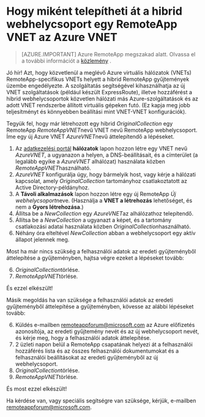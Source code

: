 <properties
    pageTitle="Az Azure VNET szeretne egy RemoteApp VNET áttelepítése |} Microsoft Azure"
    description="Megtudhatja, hogy miként az Azure VNET egy RemoteApp VNET áttelepítése"
    services="remoteapp"
    documentationCenter=""
    authors="lizap"
    manager="mbaldwin" />

<tags
    ms.service="remoteapp"
    ms.workload="compute"
    ms.tgt_pltfrm="na"
    ms.devlang="na"
    ms.topic="article"
    ms.date="08/15/2016"
    ms.author="elizapo" />



# <a name="how-to-migrate-a-hybrid-collection-from-a-remoteapp-vnet-to-an-azure-vnet"></a>Hogy miként telepítheti át a hibrid webhelycsoport egy RemoteApp VNET az Azure VNET

> [AZURE.IMPORTANT]
> Azure RemoteApp megszakad alatt. Olvassa el a további információt a [közlemény](https://go.microsoft.com/fwlink/?linkid=821148) .

Jó hír! Azt, hogy közvetlenül a meglévő Azure virtuális hálózatok (VNETs) RemoteApp-specifikus VNETs helyett a hibrid RemoteApp gyűjtemények üzembe engedélyezte. A szolgáltatás segítségével kihasználhatja az új VNET szolgáltatások (például készült ExpressRoute), illetve hozzáférést a hibrid webhelycsoportok közvetlen hálózati más Azure-szolgáltatások és az adott VNET rendszerbe állított virtuális gépeken futó.  (Ez kapja meg jobb teljesítményt és könnyebben beállítási mint VNET-VNET konfigurációk).


Tegyük fel, hogy már létrehozott egy hibrid *OriginalCollection* egy RemoteApp *RemoteAppVNET*nevű VNET nevű RemoteApp webhelycsoport. Íme egy új Azure VNET *AzureVNET*nevű áttelepítendő a lépéseket.

1.  Az [adatkezelési portál](http://manage.windowsazure.com/) **hálózatok** lapon hozzon létre egy VNET nevű *AzureVNET*, a ugyanazon a helyen, a DNS-beállításait, és a címterület (a legalább egyike a *AzureVNET* alhálózat) használata közben *RemoteAppVNET*használható.
2.  *AzureVNET* konfigurálja úgy, hogy bármelyik host, vagy kérje a hálózati kapcsolat, amely *OriginalCollection* tartományhoz csatlakoztatott az Active Directory-példányhoz.
3.  A **Távoli alkalmazások** lapon hozzon létre egy új RemoteApp *Új webhelycsoport*neve. (Használja a **VNET a létrehozás** lehetőséget, és nem a **Gyors létrehozása**.)
3.  Állítsa be a *NewCollection* egy *AzureVNET*az alhálózathoz telepítendő.
4.  Állítsa be a *NewCollection* a ugyanazt a képet, és a tartomány csatlakozási adatai használata közben *OriginalCollection*használható.
5.  Néhány óra elteltével *NewCollection* abban a webhelycsoport egy aktív állapot jelennek meg.

Most ha már nincs szükség a felhasználói adatok az eredeti gyűjteményből áttelepítése a gyűjteményben, hajtsa végre ezeket a lépéseket tovább:

6.  *OriginalCollection*törlése.
7.  *RemoteAppVNET*törlése.

És ezzel elkészült!

Másik megoldás ha van szüksége a felhasználói adatok az eredeti gyűjteményből áttelepítése a gyűjteményben, kövesse az alábbi lépéseket tovább:

6.  Küldés e-mailben [remoteappforum@microsoft.com](mailto:remoteappforum@microsoft.com?subject=Azure%20RemoteApp%20user%20information%20migration) az Azure előfizetés azonosítója, az eredeti gyűjtemény nevét és az új webhelycsoport nevét, és kérje meg, hogy a felhasználói adatok áttelepítése.
7.  2 üzleti napon belül a RemoteApp csapatának helyezi át a felhasználói hozzáférés lista és az összes felhasználói dokumentumokat és a felhasználói beállításokat az eredeti gyűjteményből az új webhelycsoport.
8.  *OriginalCollection*törlése.
9.  *RemoteAppVNET*törlése.

És most ezzel elkészült!

Ha kérdése van, vagy speciális segítségre van szüksége, kérjük, e-mailben [remoteappforum@microsoft.com](mailto:remoteappforum@microsoft.com?subject=Azure%20RemoteApp%20VNET%20migration%20help).
